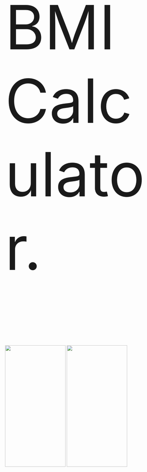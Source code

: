
<p style="font-size:200px ; "> BMI Calculator.  </p>

<p float="left">
  <img src="https://user-images.githubusercontent.com/91149068/189434698-4fd279e3-d6c9-4d84-8e85-4ac1b5037c13.png" width="200" height="400" />
  <img src="https://user-images.githubusercontent.com/91149068/189434764-369278cc-3b01-4356-b36b-0d4b736986fc.png" width="200" height="400" /> 
  
</p>









